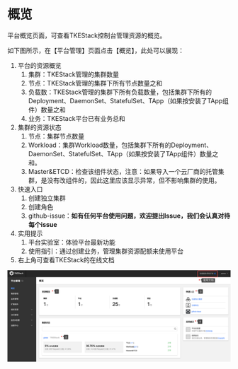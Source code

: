# 概览

平台概览页面，可查看TKEStack控制台管理资源的概览。

如下图所示，在【平台管理】页面点击【概览】，此处可以展现：

1. 平台的资源概览
   1. 集群：TKEStack管理的集群数量
   2. 节点：TKEStack管理的集群下所有节点数量之和
   3. 负载数：TKEStack管理的集群下所有负载数量，包括集群下所有的Deployment、DaemonSet、StatefulSet、TApp（如果按安装了TApp组件）数量之和
   4. 业务：TKEStack平台已有业务总和
2. 集群的资源状态
   1. 节点：集群节点数量
   2. Workload：集群Workload数量，包括集群下所有的Deployment、DaemonSet、StatefulSet、TApp（如果按安装了TApp组件）数量之和。
   3. Master&ETCD：检查该组件状态，注意：如果导入一个云厂商的托管集群，是没有改组件的，因此这里应该显示异常，但不影响集群的使用。
3. 快速入口
   1. 创建独立集群
   2. 创建角色
   3. github-issue：**如有任何平台使用问题，欢迎提出Issue，我们会认真对待每个issue**
4. 实用提示
   1. 平台实验室：体验平台最新功能
   2. 使用指引：通过创建业务，管理集群资源配额来使用平台
5. 右上角可查看TKEStack的在线文档

![image-20200821171320826](../../../../images/overview.png)

